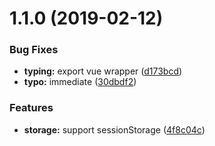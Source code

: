 <a name="1.1.0"></a>
# 1.1.0 (2019-02-12)


### Bug Fixes

* **typing:** export vue wrapper ([d173bcd](https://github.com/dreambo8563/vue-storage-watcher/commit/d173bcd))
* **typo:** immediate ([30dbdf2](https://github.com/dreambo8563/vue-storage-watcher/commit/30dbdf2))


### Features

* **storage:** support sessionStorage ([4f8c04c](https://github.com/dreambo8563/vue-storage-watcher/commit/4f8c04c))



